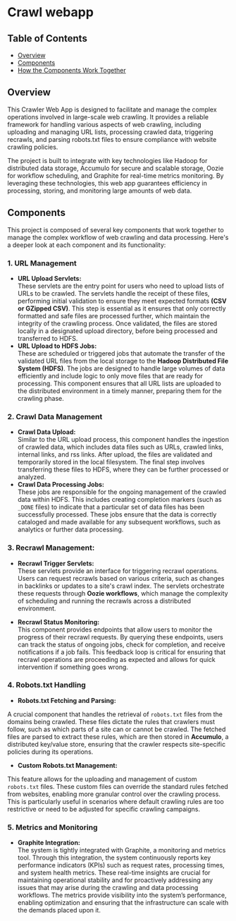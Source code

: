 # Crawl webapp

## Table of Contents

- [Overview](#overview)
- [Components ](#Components)
- [How the Components Work Together](#how-the-components-work-together)

## Overview
This Crawler Web App is designed to facilitate and manage the complex operations involved in large-scale web crawling. It provides a reliable framework for handling various aspects of web crawling, including uploading and managing URL lists, processing crawled data, triggering recrawls, and parsing robots.txt files to ensure compliance with website crawling policies.

The project is built to integrate with key technologies like Hadoop for distributed data storage, Accumulo for secure and scalable storage, Oozie for workflow scheduling, and Graphite for real-time metrics monitoring. By leveraging these technologies, this web app guarantees efficiency in processing, storing, and monitoring large amounts of web data.

## Components
This project is composed of several key components that work together to manage the complex workflow of web crawling and data processing. Here's a deeper look at each component and its functionality:
### 1. URL Management
- **URL Upload Servlets:** <br>
These servlets are the entry point for users who need to upload lists of URLs to be crawled. The servlets handle the receipt of these files, performing initial validation to ensure they meet expected formats **(CSV or GZipped CSV)**. This step is essential as it ensures that only correctly formatted and safe files are processed further, which maintain the integrity of the crawling process. Once validated, the files are stored locally in a designated upload directory, before being processed and transferred to HDFS. 
- **URL Upload to HDFS Jobs:** <br>
These are scheduled or triggered jobs that automate the transfer of the validated URL files from the local storage to the **Hadoop Distributed File System (HDFS)**. The jobs are designed to handle large volumes of data efficiently and include logic to only move files that are ready for processing. This component ensures that all URL lists are uploaded to the distributed environment in a timely manner, preparing them for the crawling phase.


### 2. Crawl Data Management

- **Crawl Data Upload:** <br>
Similar to the URL upload process, this component handles the ingestion of crawled data, which includes data files such as URLs, crawled links, internal links, and rss links. After upload, the files are validated and temporarily stored in the local filesystem. The final step involves transferring these files to HDFS, where they can be further processed or analyzed.
- **Crawl Data Processing Jobs:** <br>
These jobs are responsible for the ongoing management of the crawled data within HDFS. This includes creating completion markers (such as `_DONE` files) to indicate that a particular set of data files has been successfully processed. These jobs ensure that the data is correctly cataloged and made available for any subsequent workflows, such as analytics or further data processing.


### 3. Recrawl Management:

- **Recrawl Trigger Servlets:** <br>
These servlets provide an interface for triggering recrawl operations. Users can request recrawls based on various criteria, such as changes in backlinks or updates to a site's crawl index. The servlets orchestrate these requests through **Oozie workflows**, which manage the complexity of scheduling and running the recrawls across a distributed environment.

- **Recrawl Status Monitoring:** <br>
This component provides endpoints that allow users to monitor the progress of their recrawl requests. By querying these endpoints, users can track the status of ongoing jobs, check for completion, and receive notifications if a job fails. This feedback loop is critical for ensuring that recrawl operations are proceeding as expected and allows for quick intervention if something goes wrong.


### 4. Robots.txt Handling

- **Robots.txt Fetching and Parsing:** <br>
    
A crucial component that handles the retrieval of `robots.txt` files from the domains being crawled. These files dictate the rules that crawlers must follow, such as which parts of a site can or cannot be crawled. The fetched files are parsed to extract these rules, which are then stored in **Accumulo**, a distributed key/value store, ensuring that the crawler respects site-specific policies during its operations.

- **Custom Robots.txt Management:** <br>
    
This feature allows for the uploading and management of custom `robots.txt` files. These custom files can override the standard rules fetched from websites, enabling more granular control over the crawling process. This is particularly useful in scenarios where default crawling rules are too restrictive or need to be adjusted for specific crawling campaigns.
    


### 5. Metrics and Monitoring
- **Graphite Integration:** <br>
The system is tightly integrated with Graphite, a monitoring and metrics tool. Through this integration, the system continuously reports key performance indicators (KPIs) such as request rates, processing times, and system health metrics. These real-time insights are crucial for maintaining operational stability and for proactively addressing any issues that may arise during the crawling and data processing workflows. The metrics provide visibility into the system’s performance, enabling optimization and ensuring that the infrastructure can scale with the demands placed upon it.

